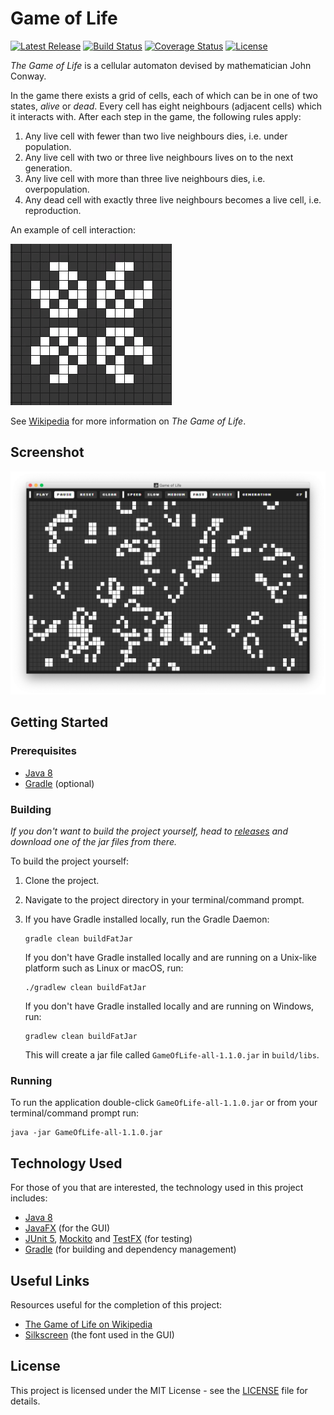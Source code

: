 # Game of Life

[![Latest Release](https://img.shields.io/github/release/vanillaSlice/GameOfLife.svg)](https://github.com/vanillaSlice/GameOfLife/releases/latest)
[![Build Status](https://img.shields.io/travis/vanillaSlice/GameOfLife/master.svg)](https://travis-ci.org/vanillaSlice/GameOfLife)
[![Coverage Status](https://img.shields.io/coveralls/github/vanillaSlice/GameOfLife/master.svg)](https://coveralls.io/github/vanillaSlice/GameOfLife?branch=master)
[![License](https://img.shields.io/github/license/vanillaSlice/GameOfLife.svg)](LICENSE)

*The Game of Life* is a cellular automaton devised by mathematician John Conway.

In the game there exists a grid of cells, each of which can be in one of two states, *alive* or *dead*.
Every cell has eight neighbours (adjacent cells) which it interacts with. After each step in the game, the following
rules apply:

1. Any live cell with fewer than two live neighbours dies, i.e. under population.
2. Any live cell with two or three live neighbours lives on to the next generation.
3. Any live cell with more than three live neighbours dies, i.e. overpopulation.
4. Any dead cell with exactly three live neighbours becomes a live cell, i.e. reproduction.

An example of cell interaction:

![Cell Interaction](/images/pattern-1.gif)

See [Wikipedia](https://en.wikipedia.org/wiki/Conway's_Game_of_Life) for more information on *The Game of Life*.

## Screenshot

![Screenshot](/images/screenshot-1.png)

## Getting Started

### Prerequisites

* [Java 8](https://www.oracle.com/technetwork/java/javase/overview/java8-2100321.html)
* [Gradle](https://gradle.org) (optional)

### Building

*If you don't want to build the project yourself, head to
[releases](https://github.com/vanillaSlice/GameOfLife/releases) and download one of the jar files from there.*

To build the project yourself:

1. Clone the project.
2. Navigate to the project directory in your terminal/command prompt.
3. If you have Gradle installed locally, run the Gradle Daemon:

    ```
    gradle clean buildFatJar
    ```

   If you don't have Gradle installed locally and are running on a Unix-like platform such as Linux or macOS, run:

    ```
    ./gradlew clean buildFatJar
    ```

   If you don't have Gradle installed locally and are running on Windows, run:

    ```
    gradlew clean buildFatJar
    ```
    
    This will create a jar file called `GameOfLife-all-1.1.0.jar` in `build/libs`.

### Running

To run the application double-click `GameOfLife-all-1.1.0.jar` or from your terminal/command prompt run:

```
java -jar GameOfLife-all-1.1.0.jar
```

## Technology Used

For those of you that are interested, the technology used in this project includes:

* [Java 8](https://www.oracle.com/technetwork/java/javase/overview/java8-2100321.html)
* [JavaFX](https://docs.oracle.com/javase/8/javase-clienttechnologies.htm) (for the GUI)
* [JUnit 5](https://junit.org/junit5/), [Mockito](https://site.mockito.org/) and
  [TestFX](https://github.com/TestFX/TestFX) (for testing)
* [Gradle](https://gradle.org) (for building and dependency management)

## Useful Links

Resources useful for the completion of this project:

* [The Game of Life on Wikipedia](https://en.wikipedia.org/wiki/Conway's_Game_of_Life)
* [Silkscreen](https://www.kottke.org/plus/type/silkscreen/index.html) (the font used in the GUI)

## License

This project is licensed under the MIT License - see the [LICENSE](LICENSE) file for details.
